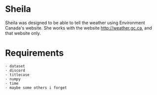 # Sheila

Sheila was designed to be able to tell the weather using Environment Canada's website. She works with the website http://weather.gc.ca, and that website only.

# Requirements

 	· dataset
 	· discord
 	· titlecase
 	· numpy
 	· time
 	· maybe some others i forget
